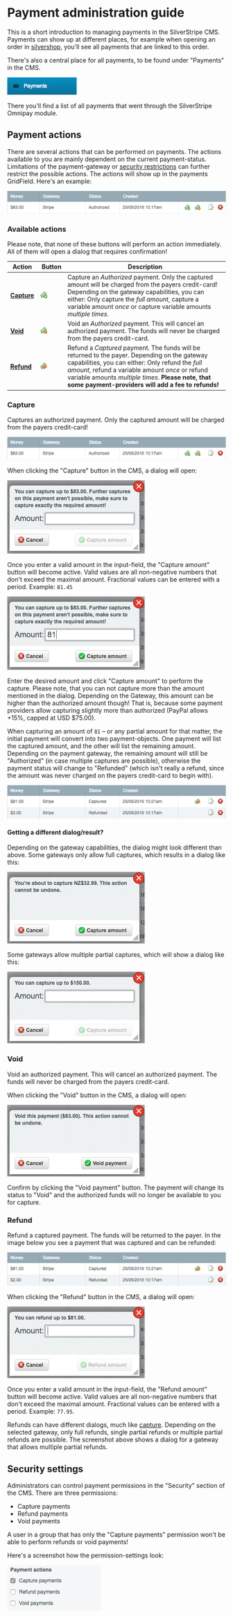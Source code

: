 # Payment administration guide

This is a short introduction to managing payments in the SilverStripe CMS. Payments can show up at different places, for example when opening an order in [silvershop](https://github.com/silvershop/silvershop-core), you'll see all payments that are linked to this order.

There's also a central place for all payments, to be found under "Payments" in the CMS.

![Payments](images/payment-menu.png "CMS Payment Menu")

There you'll find a list of all payments that went through the SilverStripe Omnipay module.

## Payment actions

There are several actions that can be performed on payments. The actions available to you are mainly dependent on the current payment-status. Limitations of the payment-gateway or [security restrictions](#security-settings) can further restrict the possible actions. The actions will show up in the payments GridField. Here's an example:

![GridField](images/payment-authorized.png "Authorized payment with actions")

### Available actions

Please note, that none of these buttons will perform an action immediately. All of them will open a dialog that requires confirmation!

| Action | Button | Description
| ------ | -------| ----
| **[Capture](#capture)** | ![Capture](images/money-add.png "Capture action icon") | Capture an *Authorized* payment. Only the captured amount will be charged from the payers credit-card! Depending on the gateway capabilities, you can either: Only capture the *full amount*, capture a variable amount *once* or capture variable amounts *multiple times*.
| **[Void](#void)** | ![Void](images/money-delete.png "Void action icon") | Void an *Authorized* payment. This will cancel an authorized payment. The funds will never be charged from the payers credit-card.
| **[Refund](#refund)** | ![Refund](images/money-refund.png "Refund action icon") | Refund a *Captured* payment. The funds will be returned to the payer. Depending on the gateway capabilities, you can either: Only refund the *full amount*, refund a variable amount *once* or refund variable amounts *multiple times*. **Please note, that some payment-providers will add a fee to refunds!**

### Capture

Captures an authorized payment. Only the captured amount will be charged from the payers credit-card!

![Authorized Payment](images/payment-authorized.png "Authorized payment with actions")

When clicking the "Capture" button in the CMS, a dialog will open:

![Capture Dialog](images/payment-dialog-capture.png "Payment capture dialog")

Once you enter a valid amount in the input-field, the "Capture amount" button will become active. Valid values are all non-negative numbers that don't exceed the maximal amount. Fractional values can be entered with a period. Example: `81.45`

![Capture Dialog with Amount](images/payment-dialog-capture-amount.png "Payment capture dialog with amount")

Enter the desired amount and click "Capture amount" to perform the capture. Please note, that you can not capture more than the amount mentioned in the dialog. Depending on the Gateway, this amount can be higher than the authorized amount though! That is, because some payment providers allow capturing slightly more than authorized (PayPal allows +15%, capped at USD $75.00).

When capturing an amount of `81` – or any partial amount for that matter, the initial payment will convert into two payment-objects. One payment will list the captured amount, and the other will list the remaining amount. Depending on the payment gateway, the remaining amount will still be "Authorized" (in case multiple captures are possible), otherwise the payment status will change to "Refunded" (which isn't really a refund, since the amount was never charged on the payers credit-card to begin with).

![Captured Payment](images/payment-captured.png "Captured payment")

#### Getting a different dialog/result?

Depending on the gateway capabilities, the dialog might look different than above. Some gateways only allow full captures, which results in a dialog like this:

![Capture Dialog full capture](images/payment-dialog-full-capture.png "Payment capture dialog for full capture")

Some gateways allow multiple partial captures, which will show a dialog like this:

![Capture Dialog multiple partial captures](images/payment-dialog-multiple-capture.png "Payment capture dialog for multiple partial captures")

### Void

Void an authorized payment. This will cancel an authorized payment. The funds will never be charged from the payers credit-card.

When clicking the "Void" button in the CMS, a dialog will open:

![Void Dialog](images/payment-dialog-void.png "Payment void dialog")

Confirm by clicking the "Void payment" button. The payment will change its status to "Void" and the authorized funds will no longer be available to you for capture.

### Refund

Refund a captured payment. The funds will be returned to the payer. In the image below you see a payment that was captured and can be refunded:

![Captured Payment](images/payment-captured.png "Captured payment")

When clicking the "Refund" button in the CMS, a dialog will open:

![Refund Dialog](images/payment-dialog-refund.png "Payment refund dialog")

Once you enter a valid amount in the input-field, the "Refund amount" button will become active. Valid values are all non-negative numbers that don't exceed the maximal amount. Fractional values can be entered with a period. Example: `77.95`.

Refunds can have different dialogs, much like [capture](#capture). Depending on the selected gateway, only full refunds, single partial refunds or multiple partial refunds are possible. The screenshot above shows a dialog for a gateway that allows multiple partial refunds.

## Security settings

Administrators can control payment permissions in the "Security" section of the CMS. There are three permissions:

- Capture payments
- Refund payments
- Void payments

A user in a group that has only the "Capture payments" permission won't be able to perform refunds or void payments!

Here's a screenshot how the permission-settings look:

![Payment permission settings](images/security-settings.png "Payment permissions")
